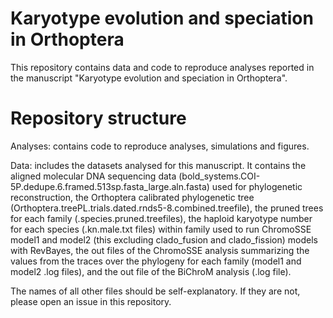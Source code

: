 # Karyotype evolution and speciation in Orthoptera
This repository contains data and code to reproduce analyses reported in the manuscript "Karyotype evolution and speciation in Orthoptera".

# Repository structure
Analyses: contains code to reproduce analyses, simulations and figures.

Data: includes the datasets analysed for this manuscript. It contains the aligned molecular DNA sequencing data (bold_systems.COI-5P.dedupe.6.framed.513sp.fasta_large.aln.fasta) used for phylogenetic reconstruction, the Orthoptera calibrated phylogenetic tree (Orthoptera.treePL.trials.dated.rnds5-8.combined.treefile), the pruned trees for each family (.species.pruned.treefiles), the haploid karyotype number for each species (.kn.male.txt files) within family used to run ChromoSSE model1 and model2 (this excluding clado_fusion and clado_fission) models with RevBayes, the out files of the ChromoSSE analysis summarizing the values from the traces over the phylogeny for each family (model1 and model2 .log files), and the out file of the BiChroM analysis (.log file).

The names of all other files should be self-explanatory. If they are not, please open an issue in this repository.
